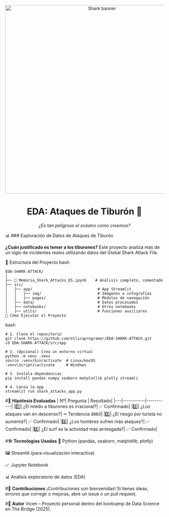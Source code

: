 <p align="center"> <img src=r".\img\Shark.jpg" alt="Shark banner" width="600"> </p> <h1 align="center">EDA: Ataques de Tiburón 🦈</h1> <p align="center"><em>¿Es tan peligroso el océano como creemos?</em></p>

📊 ### Exploración de Datos de Ataques de Tiburón

**¿Cuán justificado es temer a los tiburones?**
Este proyecto analiza más de un siglo de incidentes reales utilizando datos del Global Shark Attack File.


📁 Estructura del Proyecto
bash
```
EDA-SHARK-ATTACK/
│
├── 📓 Memoria_Shark_Attacks_ES.ipynb    # Análisis completo, comentado
├── src/
│   ├── app/                             # App Streamlit
│   │   ├── img/                         # Imágenes e infografías
│   │   ├── pages/                       # Módulos de navegación
│   ├── data/                            # Datos procesados
│   ├── notebooks/                       # Otros notebooks
│   ├── utils/                           # Funciones auxiliares
🚀 Cómo Ejecutar el Proyecto
```
bash

```
# 1. Clona el repositorio
git clone https://github.com/Vilicaprogramer/EDA-SHARK-ATTACK.git
cd EDA-SHARK-ATTACK/src/app

# 2. (Opcional) Crea un entorno virtual
python -m venv .venv
source .venv/bin/activate  # Linux/macOS
.venv\Scripts\activate     # Windows

# 3. Instala dependencias
pip install pandas numpy seaborn matplotlib plotly streamli

# 4. Lanza la app
streamlit run shark_attacks_app.py
```
#🔬 **Hipótesis Evaluadas**
| Nº|	Pregunta	| Resultado|
|---|-----------|-----------|
|1️⃣|	¿El miedo a tiburones es irracional?|	✅ Confirmado|
|2️⃣|	¿Los ataques van en descenso?|	➖ Tendencia débil|
|3️⃣|	¿El riesgo por turista no aumenta?|	✅ Confirmado|
|4️⃣|	¿Los hombres sufren más ataques?|	✅ Confirmado|
|5️⃣|	¿El surf es la actividad más arriesgada?|	✅ Confirmado|

#🛠️ **Tecnologías Usadas**
🐍 Python (pandas, seaborn, matplotlib, plotly)

🖼️ Streamlit (para visualización interactiva)

📈 Jupyter Notebook

📊 Análisis exploratorio de datos (EDA)

#🤝 **Contribuciones**
¡Contribuciones son bienvenidas!
Si tienes ideas, errores que corregir o mejoras, abre un issue o un pull request.

#🧠 **Autor**
Vicen – Proyecto personal dentro del bootcamp de Data Science en The Bridge (2025).